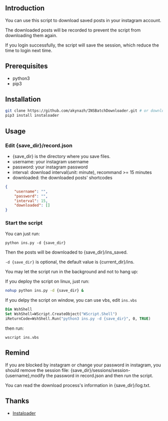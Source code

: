 ## Introduction

You can use this script to download saved posts in your instagram account.

The downloaded posts will be recorded to prevent the script from downloading them again.

If you login successfully, the script will save the session, which reduce the time to login next time.

## Prerequisites

- python3
- pip3

## Installation

```bash
git clone https://github.com/akynazh/INSBatchDownloader.git # or download this repo
pip3 install instaloader
```

## Usage

### Edit {save_dir}/record.json

- {save_dir} is the directory where you save files.
- username: your instagram username
- password: your instagram password
- interval: download interval(unit: minute), recommand >= 15 minutes
- downloaded: the downloaded posts' shortcodes

```json
{
    "username": "", 
    "password": "", 
    "interval": 15, 
    "downloaded": []
}
```

### Start the script

You can just run:

```
python ins.py -d {save_dir}
```

Then the posts will be downloaded to {save_dir}/ins_saved.

`-d {save_dir}` is optional, the default value is {current_dir}/ins.

You may let the script run in the background and not to hang up:

If you deploy the script on linux, just run:

```bash
nohup python ins.py -d {save_dir} &
```

If you delpy the script on window, you can use vbs, edit `ins.vbs`

```vb
Dim WshShell
Set WshShell=WScript.CreateObject("WScript.Shell")
iReturnCode=WshShell.Run("python3 ins.py -d {save_dir}", 0, TRUE)
```

then run:

```
wscript ins.vbs
```

## Remind

If you are blocked by instagram or change your password in instagram, you should remove the session file: {save_dir}/sessions/session-{username},modify the password in record.json and then run the script.

You can read the download process's information in {save_dir}/log.txt.

## Thanks

- [Instaloader](https://github.com/instaloader/instaloader)